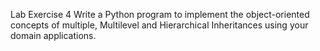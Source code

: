 Lab Exercise 4
Write a Python program to implement the object-oriented concepts of multiple, Multilevel and Hierarchical Inheritances using your domain applications.
